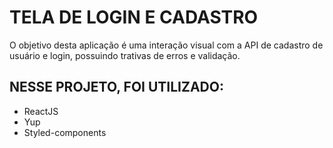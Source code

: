 # TELA DE LOGIN E CADASTRO

O objetivo desta aplicação é uma interação visual com a API de cadastro de usuário e login, possuindo trativas de erros e validação.

## NESSE PROJETO, FOI UTILIZADO:

- ReactJS
- Yup
- Styled-components


